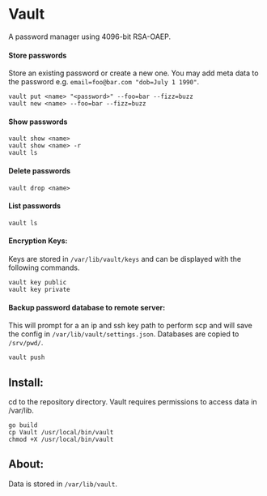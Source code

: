 # Vault

A password manager using 4096-bit RSA-OAEP.

#### Store passwords
Store an existing password or create a new one. You may add meta data to the
password e.g. `email=foo@bar.com "dob=July 1 1990"`.
```
vault put <name> "<password>" --foo=bar --fizz=buzz
vault new <name> --foo=bar --fizz=buzz
```

#### Show passwords
```
vault show <name>
vault show <name> -r
vault ls
```

#### Delete passwords
```
vault drop <name>
```

#### List passwords
```
vault ls
```

#### Encryption Keys:
Keys are stored in `/var/lib/vault/keys` and can be displayed with the following
commands.
```
vault key public
vault key private 
```

#### Backup password database to remote server:
This will prompt for a an ip and ssh key path to perform scp and will save the config in `/var/lib/vault/settings.json`.
Databases are copied to `/srv/pwd/`.
```
vault push
```

## Install:
cd to the repository directory. Vault requires permissions to access data
in /var/lib.
```
go build
cp Vault /usr/local/bin/vault
chmod +X /usr/local/bin/vault
```

## About:
Data is stored in `/var/lib/vault`.
